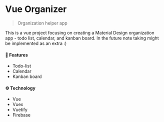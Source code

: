 # Vue Organizer
> Organization helper app

This is a vue project focusing on creating a Material Design organization app - todo list, calendar, and kanban board. In the future note taking might be implemented as an extra :)


#### 🚀 Features
- Todo-list
- Calendar
- Kanban board


#### ⚙️ Technology
- Vue
- Vuex
- Vuetify
- Firebase
